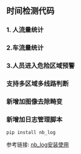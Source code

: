 ## 时间检测代码

### 1. 人流量统计

### 2.车流量统计

### 3.人员进入危险区域预警

### 支持多区域多线路判断

### 新增加图像去除畸变

### 新增加日志管理脚本
```
pip install nb_log
```
参考链接: [nb_log安装使用](https://github.com/ydf0509/nb_log)